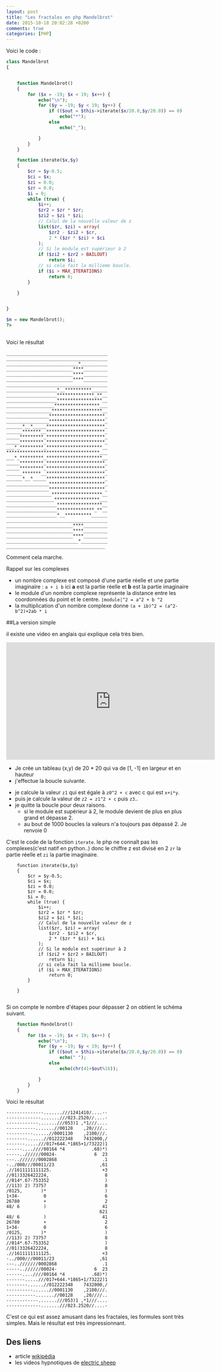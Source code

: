 ```yaml
---
layout: post
title: "Les fractales en php Mandelbrot"
date: 2015-10-18 20:02:28 +0200
comments: true
categories: [PHP] 
---
```



Voici le code : 

``` php
class Mandelbrot
{


    function Mandelbrot()
    {
        for ($x = -19; $x < 19; $x++) {
            echo("\n");
            for ($y = -19; $y < 19; $y++) {
                if (($out = $this->iterate($x/20.0,$y/20.0)) == 0)
                    echo("*");
                else
                    echo("_");

            }
        }
    }

    function iterate($x,$y)
    {
        $cr = $y-0.5;
        $ci = $x;
        $zi = 0.0;
        $zr = 0.0;
        $i = 0;
        while (true) {
            $i++;
            $zr2 = $zr * $zr;
            $zi2 = $zi * $zi;
            // Calul de la nouvelle valeur de z
            list($zr, $zi) = array(
                $zr2 - $zi2 + $cr,
                2 * ($zr * $zi) + $ci
            );
            // Si le module est supérieur à 2
            if ($zi2 + $zr2 > BAILOUT)
                return $i;
            // si cela fait la millieme boucle.
            if ($i > MAX_ITERATIONS)
                return 0;
        }

    }


}

$m = new Mandelbrot();
?>
    
```

Voici le résultat

``` 
______________________________________
______________________________________
___________________________*__________
_________________________****_________
_________________________****_________
_________________________****_________
______________________________________
___________________*__**********______
___________________**************_**__
___________________*****************__
__________________*****************___
_________________*******************__
________________*********************_
________________*********************_
______*__*_____**********************_
______*******__**********************_
_____*********_**********************_
_____*********_**********************_
___*_*********_*********************__
***********************************___
___*_*********_*********************__
_____*********_**********************_
_____*********_**********************_
______*******__**********************_
______*__*_____**********************_
________________*********************_
________________*********************_
_________________*******************__
__________________*****************___
___________________*****************__
___________________**************_**__
___________________*__**********______
______________________________________
_________________________****_________
_________________________****_________
_________________________****_________
___________________________*__________
_____________________________________
```

Comment cela marche.

Rappel sur les complexes


 * un nombre complexe est composé d'une partie réelle et une partie imaginaire : `a + i b` ici **a** est la partie réelle et **b** est la partie imaginaire
 * le module d'un nombre complexe représente la distance entre les coordonnées du point et le centre. `|module|^2 = a^2 + b ^2`
 * la multiplication d'un nombre complexe donne `(a + ib)^2 = (a^2-b^2)+2ab * i`
 
##La version simple 

il existe une video en anglais qui explique cela très bien.

<iframe width="560" height="315" src="https://www.youtube.com/embed/NGMRB4O922I" frameborder="0" allowfullscreen></iframe>

* Je crée un tableau (x,y) de 20 * 20 qui va de [1, -1] en largeur et en hauteur
 * j'effectue la boucle suivante. 
 - je calcule la valeur `z1` qui est égale à `z0^2 + c` avec c qui est `x+i*y`.
 - puis je calcule la valeur de `z2 = z1^2 + c` puis `z3`..
 - je quitte la boucle pour deux raisons. 
   * si le module est supérieur à 2, le module devient de plus en plus grand et dépasse 2. 
   * au bout de 1000 boucles la valeurs n'a toujours pas dépassé 2. Je renvoie 0

C'est le code de la fonction `iterate`. le php ne connaît pas les complexes(c'est natif en python..) donc le chiffre z est divisé en 2 `zr` la partie réelle et `zi` la partie imaginaire.

```
    function iterate($x,$y)
    {
        $cr = $y-0.5;
        $ci = $x;
        $zi = 0.0;
        $zr = 0.0;
        $i = 0;
        while (true) {
            $i++;
            $zr2 = $zr * $zr;
            $zi2 = $zi * $zi;
            // Calul de la nouvelle valeur de z
            list($zr, $zi) = array(
                $zr2 - $zi2 + $cr,
                2 * ($zr * $zi) + $ci
            );
            // Si le module est supérieur à 2
            if ($zi2 + $zr2 > BAILOUT)
                return $i;
            // si cela fait la millieme boucle.
            if ($i > MAX_ITERATIONS)
                return 0;
        }

    }


```

Si on compte le nombre d'étapes pour dépasser 2 on obtient le schéma suivant.

``` php
    function Mandelbrot()
    {
        for ($x = -19; $x < 19; $x++) {
            echo("\n");
            for ($y = -19; $y < 19; $y++) {
                if (($out = $this->iterate($x/20.0,$y/20.0)) == 0)
                    echo(" ");
                else
                    echo(chr(41+$out%16));

            }
        }
    }

```

Voici le résultat

``` 
--------------.......///1241410/....--
-------------.......///023.2520//....-
------------.......///053)1 ,*1///....
-----------.......//00128    ,20////..
----------......//0001130    ,2100///.
--------......//012222348    7432000,/
-------.....///017+644.*1865+1/73222)1
------....////00164 *4          .68)*)
-----..//////00024-              6  23
---..///////0002868                 .1
-../000///00011/23                 ,61
.//1611111111125.                   +3
//01)3326422224,                     8
//014*.67-753352                     )
//113) 2) 73757                      8
/0125,       )*                      )
1+34-         0                      6
26780         +                      2
48/ 6         )                     41
                                   621
48/ 6         )                     41
26780         +                      2
1+34-         0                      6
/0125,       )*                      )
//113) 2) 73757                      8
//014*.67-753352                     )
//01)3326422224,                     8
.//1611111111125.                   +3
-../000///00011/23                 ,61
---..///////0002868                 .1
-----..//////00024-              6  23
------....////00164 *4          .68)*)
-------.....///017+644.*1865+1/73222)1
--------......//012222348    7432000,/
----------......//0001130    ,2100///.
-----------.......//00128    ,20////..
------------.......///053)1 ,*1///....
-------------.......///023.2520//....-
```

C'est ce qui est assez amusant dans les fractales, les formules sont très simples. Mais le résultat est très impressionnant.

## Des liens

 * article [wikipédia](https://en.wikipedia.org/wiki/Mandelbrot_set)
 * les videos hypnotiques de [electric sheep](https://en.wikipedia.org/wiki/Electric_Sheep)
